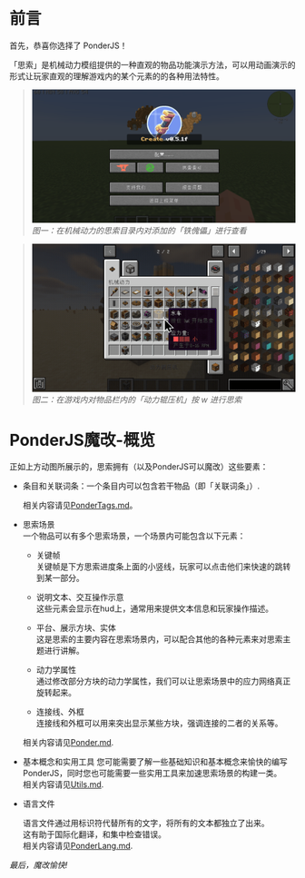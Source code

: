 # 前言

首先，恭喜你选择了 PonderJS！

「思索」是机械动力模组提供的一种直观的物品功能演示方法，可以用动画演示的形式让玩家直观的理解游戏内的某个元素的的各种用法特性。

> ![在目录查找思索示例](kubejs/assets/images/PonderTag示例.gif)  
*图一：在机械动力的思索目录内对添加的「铁傀儡」进行查看*

> ![对物品进行思索示例](kubejs/assets/images/overview-1.gif)  
*图二：在游戏内对物品栏内的「动力辊压机」按 w 进行思索*

# PonderJS魔改-概览

正如上方动图所展示的，思索拥有（以及PonderJS可以魔改）这些要素：

- 条目和关联词条：一个条目内可以包含若干物品（即「关联词条」）.
  
  相关内容请见[PonderTags.md](https：//github.com/Qi-Month/PonderJs-Tutorials/blob/main/PonderTags.md)。

- 思索场景  
  一个物品可以有多个思索场景，一个场景内可能包含以下元素：

  - 关键帧  
    关键帧是下方思索进度条上面的小竖线，玩家可以点击他们来快速的跳转到某一部分。
    
  - 说明文本、交互操作示意  
    这些元素会显示在hud上，通常用来提供文本信息和玩家操作描述。

  - 平台、展示方块、实体  
    这是思索的主要内容在思索场景内，可以配合其他的各种元素来对思索主题进行讲解。

  - 动力学属性  
    通过修改部分方块的动力学属性，我们可以让思索场景中的应力网络真正旋转起来。

  - 连接线、外框  
    连接线和外框可以用来突出显示某些方块，强调连接的二者的关系等。

  相关内容请见[Ponder.md](https：//github.com/Qi-Month/PonderJs-Tutorials/blob/main/Ponder.md).

- 基本概念和实用工具
  您可能需要了解一些基础知识和基本概念来愉快的编写 PonderJS，同时您也可能需要一些实用工具来加速思索场景的构建一类。  
  相关内容请见[Utils.md](https：//github.com/Qi-Month/PonderJs-Tutorials/blob/main/Utils.md).

- 语言文件
  
  语言文件通过用标识符代替所有的文字，将所有的文本都独立了出来。  
  这有助于国际化翻译，和集中检查错误。  
  相关内容请见[PonderLang.md](https：//github.com/Qi-Month/PonderJs-Tutorials/blob/main/PonderLang.md).


*最后，魔改愉快!*